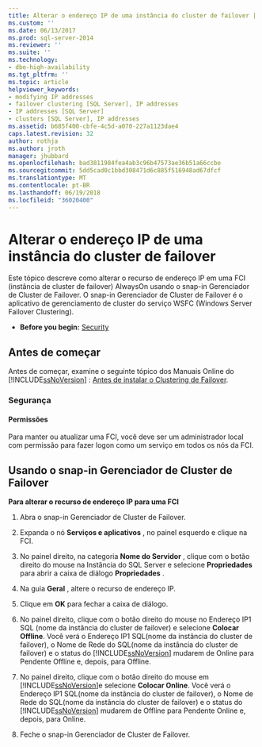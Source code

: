 ```yaml
---
title: Alterar o endereço IP de uma instância do cluster de failover | Microsoft Docs
ms.custom: ''
ms.date: 06/13/2017
ms.prod: sql-server-2014
ms.reviewer: ''
ms.suite: ''
ms.technology:
- dbe-high-availability
ms.tgt_pltfrm: ''
ms.topic: article
helpviewer_keywords:
- modifying IP addresses
- failover clustering [SQL Server], IP addresses
- IP addresses [SQL Server]
- clusters [SQL Server], IP addresses
ms.assetid: b685f400-cbfe-4c5d-a070-227a1123dae4
caps.latest.revision: 32
author: rothja
ms.author: jroth
manager: jhubbard
ms.openlocfilehash: bad3811984fea4ab3c96b47573ae36b51a66ccbe
ms.sourcegitcommit: 5dd5cad0c1bbd308471d6c885f516948ad67dfcf
ms.translationtype: MT
ms.contentlocale: pt-BR
ms.lasthandoff: 06/19/2018
ms.locfileid: "36020400"
---
```

# <a name="change-the-ip-address-of-a-failover-cluster-instance"></a>Alterar o endereço IP de uma instância do cluster de failover
  Este tópico descreve como alterar o recurso de endereço IP em uma FCI (instância de cluster de failover) AlwaysOn usando o snap-in Gerenciador de Cluster de Failover. O snap-in Gerenciador de Cluster de Failover é o aplicativo de gerenciamento de cluster do serviço WSFC (Windows Server Failover Clustering).  
  
-   **Before you begin:**  [Security](#Security)  
  
##  <a name="BeforeYouBegin"></a> Antes de começar  
 Antes de começar, examine o seguinte tópico dos Manuais Online do [!INCLUDE[ssNoVersion](../../../includes/ssnoversion-md.md)] : [Antes de instalar o Clustering de Failover](../install/before-installing-failover-clustering.md).  
  
###  <a name="Security"></a> Segurança  
  
####  <a name="Permissions"></a> Permissões  
 Para manter ou atualizar uma FCI, você deve ser um administrador local com permissão para fazer logon como um serviço em todos os nós da FCI.  
  
##  <a name="WSFC"></a> Usando o snap-in Gerenciador de Cluster de Failover  
 **Para alterar o recurso de endereço IP para uma FCI**  
  
1.  Abra o snap-in Gerenciador de Cluster de Failover.  
  
2.  Expanda o nó **Serviços e aplicativos** , no painel esquerdo e clique na FCI.  
  
3.  No painel direito, na categoria **Nome do Servidor** , clique com o botão direito do mouse na Instância do SQL Server e selecione **Propriedades** para abrir a caixa de diálogo **Propriedades** .  
  
4.  Na guia **Geral** , altere o recurso de endereço IP.  
  
5.  Clique em **OK** para fechar a caixa de diálogo.  
  
6.  No painel direito, clique com o botão direito do mouse no Endereço IP1 SQL (nome da instância do cluster de failover) e selecione **Colocar Offline**. Você verá o Endereço IP1 SQL(nome da instância do cluster de failover), o Nome de Rede do SQL(nome da instância do cluster de failover) e o status do [!INCLUDE[ssNoVersion](../../../includes/ssnoversion-md.md)] mudarem de Online para Pendente Offline e, depois, para Offline.  
  
7.  No painel direito, clique com o botão direito do mouse em [!INCLUDE[ssNoVersion](../../../includes/ssnoversion-md.md)]e selecione **Colocar Online**. Você verá o Endereço IP1 SQL(nome da instância do cluster de failover), o Nome de Rede do SQL(nome da instância do cluster de failover) e o status do [!INCLUDE[ssNoVersion](../../../includes/ssnoversion-md.md)] mudarem de Offline para Pendente Online e, depois, para Online.  
  
8.  Feche o snap-in Gerenciador de Cluster de Failover.  
  
  